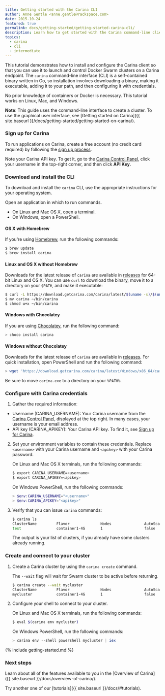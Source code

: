 ```yaml
---
title: Getting started with the Carina CLI
author: Anne Gentle <anne.gentle@rackspace.com>
date: 2015-10-24
featured: true
permalink: docs/getting-started/getting-started-carina-cli/
description: Learn how to get started with the Carina command-line client (CLI) by installing, configuring, and performing commands
topics:
  - carina
  - cli
  - intermediate
---
```


This tutorial demonstrates how to install and configure the Carina client so that you can use it to launch and control Docker Swarm clusters on a Carina endpoint. The `carina` command-line interface (CLI) is a self-contained binary written in Go, so installation involves downloading a binary, making it executable, adding it to your path, and then configuring it with credentials.

No prior knowledge of containers or Docker is necessary. This tutorial works on Linux, Mac, and Windows.

**Note**: This guide uses the command-line interface to create a cluster. To use the graphical user interface, see [Getting started on Carina]({{ site.baseurl }}/docs/getting-started/getting-started-on-carina/).

### Sign up for Carina

To run applications on Carina, create a free account (no credit card required) by following the [sign up process](https://app.getcarina.com/app/signup).

Note your Carina API key. To get it, go to the [Carina Control Panel](https://app.getcarina.com), click your username in the top-right corner, and then click **API Key**.

### Download and install the CLI

To download and install the `carina` CLI, use the appropriate instructions for your operating system.

Open an application in which to run commands.

* On Linux and Mac OS X, open a terminal.
* On Windows, open a PowerShell.

#### OS X with Homebrew

If you're using [Homebrew](http://brew.sh/), run the following commands:

```bash
$ brew update
$ brew install carina
```

#### Linux and OS X without Homebrew

Downloads for the latest release of `carina` are available in [releases](https://github.com/getcarina/carina/releases/latest) for 64-bit Linux and OS X. You can use `curl` to download the binary, move it to a directory on your `$PATH`, and make it executable:

```bash
$ curl -L https://download.getcarina.com/carina/latest/$(uname -s)/$(uname -m)/carina -o carina
$ mv carina ~/bin/carina
$ chmod u+x ~/bin/carina
```

#### Windows with Chocolatey

If you are using [Chocolatey](http://chocolatey.org/), run the following command:

```powershell
> choco install carina
```

#### Windows without Chocolatey

Downloads for the latest release of `carina` are available in [releases](https://github.com/getcarina/carina/releases/latest). For quick installation, open PowerShell and run the following command:

```powershell
> wget 'https://download.getcarina.com/carina/latest/Windows/x86_64/carina.exe' -OutFile carina.exe
```

Be sure to move `carina.exe` to a directory on your `%PATH%`.

### Configure with Carina credentials

1. Gather the required information:
  * Username (CARINA_USERNAME): Your Carina username from the [Carina Control Panel](https://app.getcarina.com), displayed at the top right. In many cases, your username is your email address.
  * API key (CARINA_APIKEY): Your Carina API key. To find it, see [Sign up for Carina](#sign-up-for-carina).

2. Set your environment variables to contain these credentials. Replace `<username>` with your Carina username and `<apikey>` with your Carina password.

    On Linux and Mac OS X terminals, run the following commands:

    ```bash
    $ export CARINA_USERNAME=<username>
    $ export CARINA_APIKEY=<apikey>
    ```

    On Windows PowerShell, run the following commands:

    ```powershell
    > $env:CARINA_USERNAME="<username>"
    > $env:CARINA_APIKEY="<apikey>"
    ```

3. Verify that you can issue `carina` commands:

    ```bash
    $ carina ls
    ClusterName         Flavor              Nodes               AutoScale           Status
    test                container1-4G       1                   false               active
    ```

    The output is your list of clusters, if you already have some clusters already running.

### Create and connect to your cluster

1. Create a Carina cluster by using the `carina create` command.

    The `--wait` flag will wait for Swarm cluster to be active before returning.

    ```bash
    $ carina create --wait mycluster
    ClusterName         Flavor              Nodes               AutoScale           Status
    mycluster           container1-4G       1                   false               active
    ```

1. Configure your shell to connect to your cluster.

    On Linux and Mac OS X terminals, run the following commands:

    ```bash
    $ eval $(carina env mycluster)
    ```

    On Windows PowerShell, run the following commands:

    ```powershell
    > carina env --shell powershell mycluster | iex
    ```

{% include getting-started.md %}

### Next steps

Learn about all of the features available to you in the [Overview of Carina]({{ site.baseurl }}/docs/overview-of-carina/).

Try another one of our [tutorials]({{ site.baseurl }}/docs/#tutorials).

